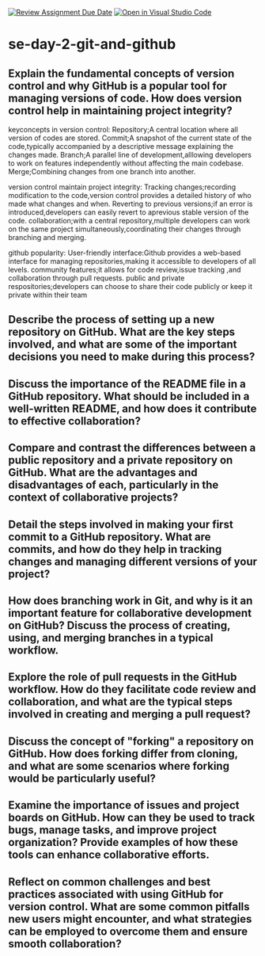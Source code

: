 [![Review Assignment Due Date](https://classroom.github.com/assets/deadline-readme-button-22041afd0340ce965d47ae6ef1cefeee28c7c493a6346c4f15d667ab976d596c.svg)](https://classroom.github.com/a/8wgCKhpZ)
[![Open in Visual Studio Code](https://classroom.github.com/assets/open-in-vscode-2e0aaae1b6195c2367325f4f02e2d04e9abb55f0b24a779b69b11b9e10269abc.svg)](https://classroom.github.com/online_ide?assignment_repo_id=18468669&assignment_repo_type=AssignmentRepo)
# se-day-2-git-and-github
## Explain the fundamental concepts of version control and why GitHub is a popular tool for managing versions of code. How does version control help in maintaining project integrity?
keyconcepts in version control:
Repository;A central location where all version of codes are stored.
Commit;A snapshot of the current state of the code,typically accompanied by a descriptive message explaining the changes made.
Branch;A parallel line of development,alllowing developers to work on features independently without affecting the main codebase.
Merge;Combining  changes from one branch into another.

version control maintain project integrity:
Tracking changes;recording modification to the code,version control provides a detailed history of who made what changes and when.
Reverting to previous versions;if an error is introduced,developers can easily revert to aprevious stable version of the code.
collaboration;with a central repository,multiple developers can work on the same project simultaneously,coordinating their changes through branching and merging.

github popularity:
User-friendly interface:Github provides a web-based interface for managing repositories,making it accessible to developers of all levels.
community features;it allows for code review,issue tracking ,and collaboration through pull requests.
public and private respositories;developers can choose to share their code publicly or keep it private within their team

## Describe the process of setting up a new repository on GitHub. What are the key steps involved, and what are some of the important decisions you need to make during this process?

## Discuss the importance of the README file in a GitHub repository. What should be included in a well-written README, and how does it contribute to effective collaboration?

## Compare and contrast the differences between a public repository and a private repository on GitHub. What are the advantages and disadvantages of each, particularly in the context of collaborative projects?

## Detail the steps involved in making your first commit to a GitHub repository. What are commits, and how do they help in tracking changes and managing different versions of your project?

## How does branching work in Git, and why is it an important feature for collaborative development on GitHub? Discuss the process of creating, using, and merging branches in a typical workflow.

## Explore the role of pull requests in the GitHub workflow. How do they facilitate code review and collaboration, and what are the typical steps involved in creating and merging a pull request?

## Discuss the concept of "forking" a repository on GitHub. How does forking differ from cloning, and what are some scenarios where forking would be particularly useful?

## Examine the importance of issues and project boards on GitHub. How can they be used to track bugs, manage tasks, and improve project organization? Provide examples of how these tools can enhance collaborative efforts.

## Reflect on common challenges and best practices associated with using GitHub for version control. What are some common pitfalls new users might encounter, and what strategies can be employed to overcome them and ensure smooth collaboration?
